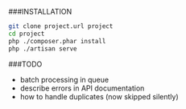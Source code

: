 ###INSTALLATION
```bash
git clone project.url project
cd project
php ./composer.phar install
php ./artisan serve
```

###TODO
- batch processing in queue
- describe errors in API documentation
- how to handle duplicates (now skipped silently)
